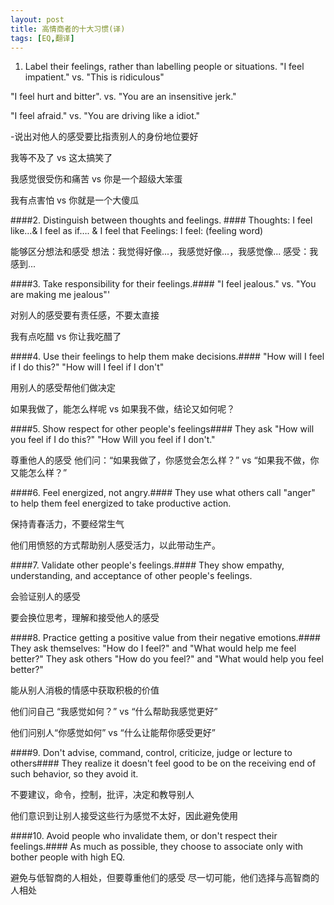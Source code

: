 ```yaml
---
layout: post
title: 高情商者的十大习惯(译)
tags: [EQ,翻译]
---
```


1. Label their feelings, rather than labelling people or situations.
"I feel impatient." vs. "This is ridiculous"

"I feel hurt and bitter". vs. "You are an insensitive jerk."

"I feel afraid." vs. "You are driving like a idiot."



-说出对他人的感受要比指责别人的身份地位要好

我等不及了 vs 这太搞笑了

我感觉很受伤和痛苦 vs 你是一个超级大笨蛋
 
我有点害怕 vs 你就是一个大傻瓜

####2. Distinguish between thoughts and feelings. #### 
Thoughts: I feel like…& I feel as if…. & I feel that
Feelings: I feel: (feeling word)

能够区分想法和感受
想法：我觉得好像...，我感觉好像...，我感觉像...
感受：我感到...


####3. Take responsibility for their feelings.####
"I feel jealous." vs. "You are making me jealous"'

对别人的感受要有责任感，不要太直接

我有点吃醋 vs 你让我吃醋了


####4. Use their feelings to help them make decisions.####
"How will I feel if I do this?" "How will I feel if I don't"


用别人的感受帮他们做决定

如果我做了，能怎么样呢 vs 如果我不做，结论又如何呢？


####5. Show respect for other people's feelings####
They ask "How will you feel if I do this?" "How Will you feel if I don't."


尊重他人的感受
他们问：“如果我做了，你感觉会怎么样？” vs “如果我不做，你又能怎么样？”

####6. Feel energized, not angry.####
They use what others call "anger" to help them feel energized to take productive action.

保持青春活力，不要经常生气

他们用愤怒的方式帮助别人感受活力，以此带动生产。

####7. Validate other people's feelings.####
They show empathy, understanding, and acceptance of other people's feelings.

会验证别人的感受

要会换位思考，理解和接受他人的感受

####8. Practice getting a positive value from their negative emotions.####
They ask themselves: "How do I feel?" and "What would help me feel better?"
They ask others "How do you feel?" and "What would help you feel better?"


能从别人消极的情感中获取积极的价值

他们问自己 “我感觉如何？” vs “什么帮助我感觉更好”

他们问别人“你感觉如何” vs “什么让能帮你感受更好”


####9. Don't advise, command, control, criticize, judge or lecture to others####
They realize it doesn't feel good to be on the receiving end of such behavior, so they avoid it.


不要建议，命令，控制，批评，决定和教导别人

他们意识到让别人接受这些行为感觉不太好，因此避免使用

####10. Avoid people who invalidate them, or don't respect their feelings.####
As much as possible, they choose to associate only with bother people with high EQ.

避免与低智商的人相处，但要尊重他们的感受
尽一切可能，他们选择与高智商的人相处
